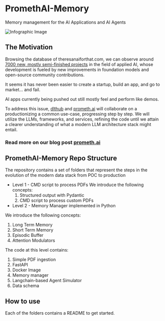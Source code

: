 # PromethAI-Memory
Memory management for the AI Applications and AI Agents



![Infographic Image](https://github.com/topoteretes/PromethAI-Memory/blob/main/infographic_final.png)

## The Motivation

Browsing the database of theresanaiforthat.com, we can observe around [7000 new, mostly semi-finished projects](https://theresanaiforthat.com/) in the field of applied AI, whose development is fueled by new improvements in foundation models and open-source community contributions.

It seems it has never been easier to create a startup, build an app, and go to market… and fail.

AI apps currently being pushed out still mostly feel and perform like demos.

To address this issue, [dlthub](https://dlthub.com/) and [prometh.ai](http://prometh.ai/) will collaborate on a productionizing a common use-case, progressing step by step. We will utilize the LLMs, frameworks, and services, refining the code until we attain a clearer understanding of what a modern LLM architecture stack might entail.

### Read more on our blog post [prometh.ai](http://prometh.ai/promethai-memory-blog-post-one)


## PromethAI-Memory Repo Structure

The repository contains a set of folders that represent the steps in the evolution of the modern data stack from POC to production
- Level 1 - CMD script to process PDFs
  We introduce the following concepts:
  1. Structured output with Pydantic
  2. CMD script to process custom PDFs
- Level 2 - Memory Manager implemented in Python

We introduce the following concepts:
  1. Long Term Memory
  2. Short Term Memory
  3. Episodic Buffer
  4. Attention Modulators

The code at this level contains:
  1. Simple PDF ingestion
  2. FastAPI
  3. Docker Image
  4. Memory manager
  5. Langchain-based Agent Simulator
  6. Data schema

## How to use

Each of the folders contains a README to get started. 
